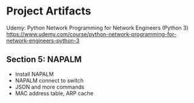 # Project Artifacts
Udemy: Python Network Programming for Network Engineers (Python 3)
https://www.udemy.com/course/python-network-programming-for-network-engineers-python-3

## Section 5: NAPALM
- Install NAPALM
- NAPALM connect to switch
- JSON and more commands
- MAC address table, ARP cache